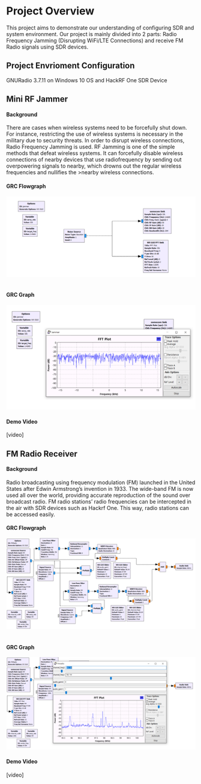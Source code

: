 # Project Overview
This project aims to demonstrate our understanding of configuring SDR and system environment. Our project is mainly divided into 2 parts: Radio Frequency Jamming (Disrupting WiFi/LTE Connections) and receive FM Radio signals using SDR devices.

## Project Envrioment Configuration
GNURadio 3.7.11 on Windows 10 OS and HackRF One SDR Device

## Mini RF Jammer

#### Background
There are cases when wireless systems need to be forcefully shut down. For instance, restricting the use of wireless systems is necessary in the military due to security threats. In order to disrupt wireless connections, Radio Frequency Jamming is used. RF Jamming is one of the simple methods that defeat wireless systems. It can forcefully disable wireless connections of nearby devices that use radiofrequency by sending out overpowering signals to nearby, which drowns out the regular wireless frequencies and nullifies the >nearby wireless connections.

#### GRC Flowgraph
![alt text](Jamming/img/jamming.PNG) <br><br>
#### GRC Graph
![alt text](Jamming/img/jammingGraph.PNG)


#### Demo Video
[video]

## FM Radio Receiver

#### Background
Radio broadcasting using frequency modulation (FM) launched in the United States after Edwin Armstrong’s invention in 1933. The wide-band FM is now used all over the world, providing accurate reproduction of the sound over broadcast radio. FM radio stations’ radio frequencies  can be intercepted in the air with SDR devices such as Hackrf One. This way, radio stations can be accessed easily.

#### GRC Flowgraph
![alt text](FMRadio/img/FMRadio.PNG) <br><br>
#### GRC Graph
![alt text](FMRadio/img/FMRadioGraph.PNG)


#### Demo Video
[video]
